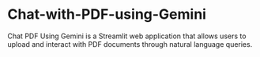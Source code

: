 # Chat-with-PDF-using-Gemini
Chat PDF Using Gemini is a Streamlit web application that allows users to upload and interact with PDF documents through natural language queries.
